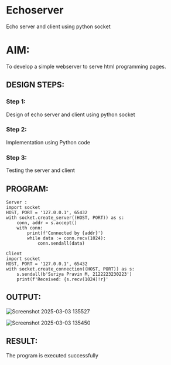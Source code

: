 # Echoserver
Echo server and client using python socket

# AIM:

To develop a simple webserver to serve html programming pages.

## DESIGN STEPS:
 
### Step 1:

Design of echo server and client using python socket

### Step 2:

Implementation using Python code

### Step 3:

Testing the server and client 

## PROGRAM:
```
Server :
import socket
HOST, PORT = '127.0.0.1', 65432
with socket.create_server((HOST, PORT)) as s:
    conn, addr = s.accept()
    with conn:
        print(f'Connected by {addr}')
        while data := conn.recv(1024):
            conn.sendall(data)

Client
import socket
HOST, PORT = '127.0.0.1', 65432
with socket.create_connection((HOST, PORT)) as s:
    s.sendall(b'Suriya Pravin M, 2122223230223')
    print(f'Received: {s.recv(1024)!r}'
```

## OUTPUT:
![Screenshot 2025-03-03 135527](https://github.com/user-attachments/assets/b6c9945e-0d0e-4dfa-af59-00d944a3e2fa)

![Screenshot 2025-03-03 135450](https://github.com/user-attachments/assets/9ed9dbbd-8a2f-4e80-8bae-693af2c71522)



## RESULT:
The program is executed successfully

